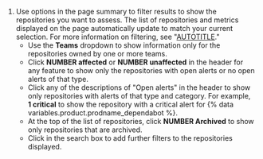 1. Use options in the page summary to filter results to show the repositories you want to assess. The list of repositories and metrics displayed on the page automatically update to match your current selection. For more information on filtering, see "[AUTOTITLE](/code-security/security-overview/filtering-alerts-in-security-overview)."
    * Use the **Teams** dropdown to show information only for the repositories owned by one or more teams.
    * Click **NUMBER affected** or **NUMBER unaffected** in the header for any feature to show only the repositories with open alerts or no open alerts of that type.
    * Click any of the descriptions of "Open alerts" in the header to show only repositories with alerts of that type and category. For example, **1 critical** to show the repository with a critical alert for {% data variables.product.prodname_dependabot %}.
    * At the top of the list of repositories, click **NUMBER Archived** to show only repositories that are archived.
    * Click in the search box to add further filters to the repositories displayed.
